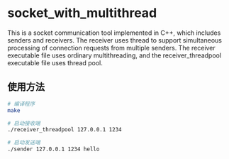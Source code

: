 # socket_with_multithread
This is a socket communication tool implemented in C++, which includes senders and receivers.
The receiver uses thread to support simultaneous processing of connection requests from multiple senders.
The receiver executable file uses ordinary multithreading, and the receiver_threadpool executable file uses thread pool.

## 使用方法
```bash
# 编译程序
make

# 启动接收端
./receiver_threadpool 127.0.0.1 1234

# 启动发送端
./sender 127.0.0.1 1234 hello
```

